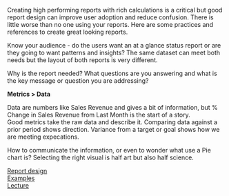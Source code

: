 Creating high performing reports with rich calculations is a critical but good report design can improve user adoption and reduce confusion.  There is little worse than no one 
using your reports. Here are some practices and references to create great looking reports.

Know your audience  - do the users want an at a glance status report or are they going to want patterns and insights?  The same dataset can meet both needs but the layout of both reports is very different.

Why is the report needed?  What questions are you answering and what is the key message or question you are addressing?

**Metrics > Data**

Data are numbers like Sales Revenue and gives a bit of information, but % Change in Sales Revenue from Last Month is the start of a story.   
Good metrics take the raw data and describe it.  Comparing data against a prior period shows direction.  Variance from a target or goal shows how we are meeting expecations.  

How to communicate the information, or even to wonder what use a Pie chart is? Selecting the right visual is half art but also half science. 

[Report design](https://www.numerro.io/guides/the-complete-guide-to-designing-power-bi-reports)</br>
[Examples](https://community.powerbi.com/t5/Data-Stories-Gallery/bd-p/DataStoriesGallery) </br>
[Lecture](https://www.youtube.com/watch?v=dhHL0Uo3Wgs) </br>

